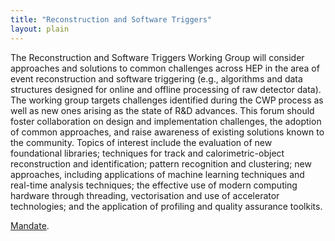 ```yaml
---
title: "Reconstruction and Software Triggers"
layout: plain
---
```


The Reconstruction and Software Triggers Working Group will consider
approaches and solutions to common challenges across HEP in the area of
event reconstruction and software triggering (e.g., algorithms and data
structures designed for online and offline processing of raw detector
data). The working group targets challenges identified during the CWP
process as well as new ones arising as the state of R&D advances. This
forum should foster collaboration on design and implementation
challenges, the adoption of common approaches, and raise awareness of
existing solutions known to the community. Topics of interest include
the evaluation of new foundational libraries; techniques for track and
calorimetric-object reconstruction and identification; pattern
recognition and clustering; new approaches, including applications of
machine learning techniques and real-time analysis techniques; the
effective use of modern computing hardware through threading,
vectorisation and use of accelerator technologies; and the application
of profiling and quality assurance toolkits.

[Mandate](/organization/working-group-mandates.html).
